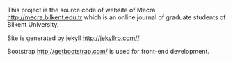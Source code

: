 This project is the source code of website of Mecra <http://mecra.bilkent.edu.tr> which is an online journal of graduate students of Bilkent University.


Site is generated by jekyll <http://jekyllrb.com//>.


Bootstrap <http://getbootstrap.com/> is used for front-end development.
